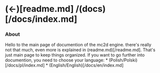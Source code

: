 # (<-)[readme.md] /(docs)[/docs/index.md]


### About
Hello to the main page of documention of the mc2d engine. there's really not that much, even more is explained in
(readme.md)[/readme.md]. That's just main page to keep things organized. If you want to go further into documention, you need to
choose your language:
    * (Polish/Polski)[/docs/pl/index.md]
    * (English/English)[/docs/en/index.md]

